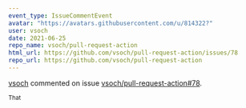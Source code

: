 ```yaml
---
event_type: IssueCommentEvent
avatar: "https://avatars.githubusercontent.com/u/814322?"
user: vsoch
date: 2021-06-25
repo_name: vsoch/pull-request-action
html_url: https://github.com/vsoch/pull-request-action/issues/78
repo_url: https://github.com/vsoch/pull-request-action
---
```


<a href='https://github.com/vsoch' target='_blank'>vsoch</a> commented on issue <a href='https://github.com/vsoch/pull-request-action/issues/78' target='_blank'>vsoch/pull-request-action#78</a>.

<small>That